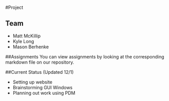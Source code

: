 #Project
## Team
- Matt McKillip
- Kyle Long
- Mason Berhenke

##Assignments
You can view assignments by looking at the corresponding markdown file on our repository.

##Current Status (Updated 12/1)
- Setting up website
- Brainstorming GUI Windows
- Planning out work using PDM